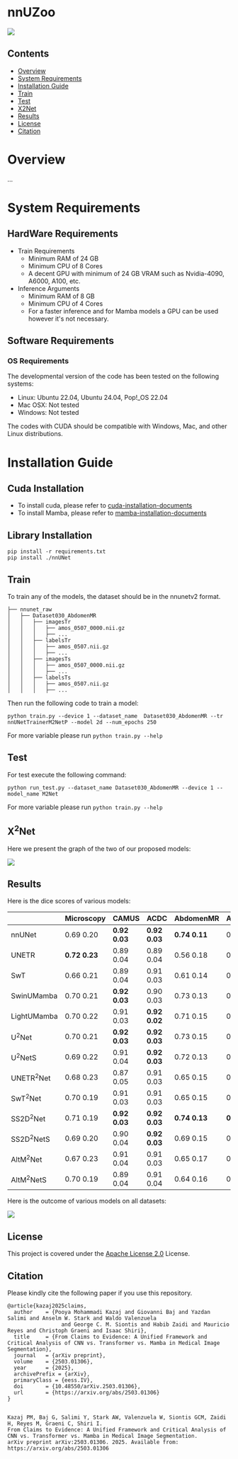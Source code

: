 # nnUZoo

<img src="assets/main_img.jpg">

## Contents

- [Overview](#overview-)
- [System Requirements](#system-requirements)
- [Installation Guide](#installation-guide)
- [Train](#train)
- [Test](#test)
- [X2Net](#x2net-)
- [Results](#results)
- [License](#license)
- [Citation](#citation)

# Overview

...

# System Requirements

## HardWare Requirements

- Train Requirements
    - Minimum RAM of 24 GB
    - Minimum CPU of 8 Cores
    - A decent GPU with minimum of 24 GB VRAM such as Nvidia-4090, A6000, A100, etc.
- Inference Arguments
    - Minimum RAM of 8 GB
    - Minimum CPU of 4 Cores
    - For a faster inference and for Mamba models a GPU can be used however it's not necessary.

## Software Requirements

### OS Requirements

The developmental version of the code has been tested on the following systems:

* Linux: Ubuntu 22.04, Ubuntu 24.04, Pop!_OS 22.04
* Mac OSX: Not tested
* Windows: Not tested

The codes with CUDA should be compatible with Windows, Mac, and other Linux distributions.

# Installation Guide

## Cuda Installation

- To install cuda, please refer
  to [cuda-installation-documents](https://docs.nvidia.com/cuda/cuda-installation-guide-linux/)
- To install Mamba, please refer
  to [mamba-installation-documents](https://github.com/state-spaces/mamba?tab=readme-ov-file#installation)

## Library Installation

```commandline
pip install -r requirements.txt
pip install ./nnUNet
```

## Train

To train any of the models, the dataset should be in the nnunetv2 format.

```commandline
├── nnunet_raw
│   ├── Dataset030_AbdomenMR
│   │   ├── imagesTr
│   │   │   ├── amos_0507_0000.nii.gz
│   │   │   ├── ...
│   │   ├── labelsTr
│   │   │   ├── amos_0507.nii.gz
│   │   │   ├── ...
│   │   ├── imagesTs
│   │   │   ├── amos_0507_0000.nii.gz
│   │   │   ├── ...
│   │   ├── labelsTs
│   │   │   ├── amos_0507.nii.gz
│   │   │   ├── ...
```

Then run the following code to train a model:

```commandline
python train.py --device 1 --dataset_name  Dataset030_AbdomenMR --tr nnUNetTrainerM2NetP --model 2d --num_epochs 250
```

For more variable please run `python train.py --help`

## Test

For test execute the following command:

```commandline
python run_test.py --dataset_name Dataset030_AbdomenMR --device 1 --model_name M2Net 
```

For more variable please run `python train.py --help`

## X<sup>2</sup>Net

Here we present the graph of the two of our proposed models:

<img src="assets/X2Net_graphs.png">

## Results

Here is the dice scores of various models:

|              | Microscopy     | CAMUS          | ACDC           | AbdomenMR      | AbdomenCT      | PET            |
|:-------------|:---------------|:---------------|:---------------|:---------------|:---------------|:---------------|
| nnUNet       | 0.69  0.20     | **0.92  0.03** | **0.92  0.03** | **0.74  0.11** | 0.78  0.08     | **0.73  0.04** |
| UNETR        | **0.72  0.23** | 0.89  0.04     | 0.89  0.04     | 0.56  0.18     | 0.47  0.20     | 0.50  0.03     |
| SwT          | 0.66  0.21     | 0.89  0.04     | 0.91  0.03     | 0.61  0.14     | 0.60  0.13     | 0.50  0.03     |
| SwinUMamba   | 0.70  0.21     | **0.92  0.03** | 0.90  0.03     | 0.73  0.13     | 0.78  0.09     | 0.71  0.04     |
| LightUMamba  | 0.70  0.22     | 0.91  0.03     | **0.92  0.02** | 0.71  0.15     | 0.73  0.11     | 0.71  0.04     |
| U<sup>2</sup>Net     | 0.70  0.21     | **0.92  0.03** | **0.92  0.03** | 0.73  0.15     | 0.78  0.08     | 0.72  0.04     |
| U<sup>2</sup>NetS    | 0.69  0.22     | 0.91  0.04     | **0.92  0.03** | 0.72  0.13     | 0.71  0.10     | 0.65  0.04     |
| UNETR<sup>2</sup>Net | 0.68  0.23     | 0.87  0.05     | 0.91  0.03     | 0.65  0.15     | 0.69  0.13     | 0.66  0.04     |
| SwT<sup>2</sup>Net   | 0.70  0.19     | 0.91  0.03     | 0.91  0.03     | 0.65  0.15     | 0.71  0.10     | 0.67  0.04     |
| SS2D<sup>2</sup>Net  | 0.71  0.19     | **0.92  0.03** | **0.92  0.03** | **0.74  0.13** | **0.80  0.08** | 0.72  0.04     |
| SS2D<sup>2</sup>NetS | 0.69  0.20     | 0.90  0.04     | **0.92  0.03** | 0.69  0.15     | 0.72  0.11     | 0.64  0.04     |
| AltM<sup>2</sup>Net  | 0.67  0.23     | 0.91  0.04     | 0.91  0.03     | 0.65  0.17     | 0.74  0.09     | 0.68  0.04     |
| AltM<sup>2</sup>NetS | 0.70  0.19     | 0.89  0.04     | 0.91  0.04     | 0.64  0.16     | 0.63  0.13     | 0.57  0.03     |

Here is the outcome of various models on all datasets:

<img src="assets/model_results.jpg">

## License

This project is covered under the [Apache License 2.0](LICENSE) License.

## Citation

Please kindly cite the following paper if you use this repository.

```commandline
@article{kazaj2025claims,
  author    = {Pooya Mohammadi Kazaj and Giovanni Baj and Yazdan Salimi and Anselm W. Stark and Waldo Valenzuela
                 and George C. M. Siontis and Habib Zaidi and Mauricio Reyes and Christoph Graeni and Isaac Shiri},
  title     = {From Claims to Evidence: A Unified Framework and Critical Analysis of CNN vs. Transformer vs. Mamba in Medical Image Segmentation},
  journal   = {arXiv preprint},
  volume    = {2503.01306},
  year      = {2025},
  archivePrefix = {arXiv},
  primaryClass = {eess.IV},
  doi       = {10.48550/arXiv.2503.01306},
  url       = {https://arxiv.org/abs/2503.01306}
}


```
```
Kazaj PM, Baj G, Salimi Y, Stark AW, Valenzuela W, Siontis GCM, Zaidi H, Reyes M, Graeni C, Shiri I. 
From Claims to Evidence: A Unified Framework and Critical Analysis of CNN vs. Transformer vs. Mamba in Medical Image Segmentation. 
arXiv preprint arXiv:2503.01306. 2025. Available from: https://arxiv.org/abs/2503.01306

```
